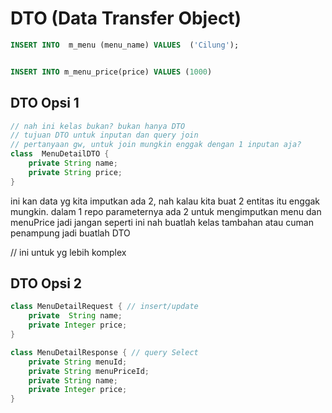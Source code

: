 # DTO (Data Transfer Object)

```sql
INSERT INTO  m_menu (menu_name) VALUES  ('Cilung');


INSERT INTO m_menu_price(price) VALUES (1000)

```
## DTO Opsi 1

```java
// nah ini kelas bukan? bukan hanya DTO
// tujuan DTO untuk inputan dan query join
// pertanyaan gw, untuk join mungkin enggak dengan 1 inputan aja?
class  MenuDetailDTO {
	private String name;
	private String price;
}
```

ini kan data yg kita imputkan ada 2, nah kalau kita buat 2 entitas itu enggak mungkin. dalam 1 repo parameternya ada 2 untuk mengimputkan menu dan menuPrice jadi jangan seperti ini
nah buatlah kelas tambahan atau cuman penampung jadi buatlah DTO

// ini untuk yg lebih komplex
## DTO Opsi 2
```java
class MenuDetailRequest { // insert/update 
	private  String name;
	private Integer price;
}
```

```java
class MenuDetailResponse { // query Select
	private String menuId;
	private String menuPriceId;
	private String name;
	private Integer price;
}
```